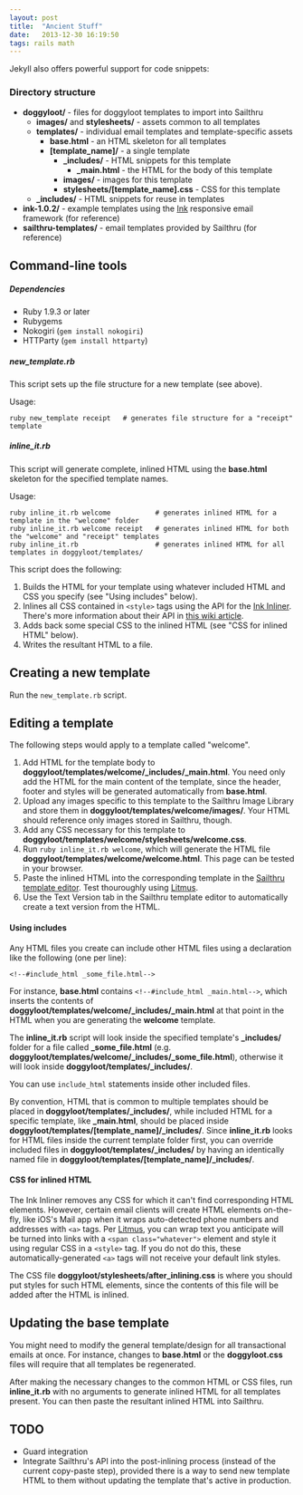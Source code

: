 ```yaml
---
layout: post
title:  "Ancient Stuff"
date:   2013-12-30 16:19:50
tags: rails math
---
```


Jekyll also offers powerful support for code snippets:

### Directory structure

* **doggyloot/** - files for doggyloot templates to import into Sailthru
  * **images/** and **stylesheets/** - assets common to all templates
  * **templates/** - individual email templates and template-specific assets
    * **base.html** - an HTML skeleton for all templates
    * **[template_name]/** - a single template
      * **_includes/** - HTML snippets for this template
        * **_main.html** - the HTML for the body of this template
      * **images/** - images for this template
      * **stylesheets/[template_name].css** - CSS for this template
  * **_includes/** - HTML snippets for reuse in templates
* **ink-1.0.2/** - example templates using the [Ink](http://zurb.com/ink) responsive email framework (for reference)
* **sailthru-templates/** - email templates provided by Sailthru (for reference)

<!-- more -->

## Command-line tools

##### Dependencies

* Ruby 1.9.3 or later
* Rubygems
* Nokogiri (`gem install nokogiri`)
* HTTParty (`gem install httparty`)

##### new\_template.rb

This script sets up the file structure for a new template (see above).

Usage:

    ruby new_template receipt   # generates file structure for a "receipt" template

##### inline\_it.rb

This script will generate complete, inlined HTML using the **base.html** skeleton for the specified template names.

Usage:

    ruby inline_it.rb welcome           # generates inlined HTML for a template in the "welcome" folder
    ruby inline_it.rb welcome receipt   # generates inlined HTML for both the "welcome" and "receipt" templates
    ruby inline_it.rb                   # generates inlined HTML for all templates in doggyloot/templates/

This script does the following:

1. Builds the HTML for your template using whatever included HTML and CSS you specify (see "Using includes" below).
2. Inlines all CSS contained in `<style>` tags using the API for the [Ink Inliner](http://zurb.com/ink/inliner.php). There's more information about their API in [this wiki article](https://github.com/doggyloot/email-templates/wiki/Ink-Inliner-API-information).
3. Adds back some special CSS to the inlined HTML (see "CSS for inlined HTML" below).
4. Writes the resultant HTML to a file.

## Creating a new template

Run the `new_template.rb` script.

## Editing a template

The following steps would apply to a template called "welcome".

1. Add HTML for the template body to **doggyloot/templates/welcome/\_includes/\_main.html**. You need only add the HTML for the main content of the template, since the header, footer and styles will be generated automatically from **base.html**.
2. Upload any images specific to this template to the Sailthru Image Library and store them in **doggyloot/templates/welcome/images/**. Your HTML should reference only images stored in Sailthru, though.
3. Add any CSS necessary for this template to **doggyloot/templates/welcome/stylesheets/welcome.css**.
4. Run `ruby inline_it.rb welcome`, which will generate the HTML file **doggyloot/templates/welcome/welcome\.html**. This page can be tested in your browser.
5. Paste the inlined HTML into the corresponding template in the [Sailthru template editor](https://my.sailthru.com/templates). Test thouroughly using [Litmus](http://litmus.com).
6. Use the Text Version tab in the Sailthru template editor to automatically create a text version from the HTML.

#### Using includes

Any HTML files you create can include other HTML files using a declaration like the following (one per line):

    <!--#include_html _some_file.html-->
    
For instance, **base.html** contains `<!--#include_html _main.html-->`, which inserts the contents of **doggyloot/templates/welcome/\_includes/\_main.html** at that point in the HTML when you are generating the **welcome** template.

The **inline\_it.rb** script will look inside the specified template's **\_includes/** folder for a file called **\_some\_file.html** (e.g. **doggyloot/templates/welcome/\_includes/\_some\_file.html**), otherwise it will look inside **doggyloot/templates/\_includes/**.

You can use `include_html` statements inside other included files.

By convention, HTML that is common to multiple templates should be placed in **doggyloot/templates/\_includes/**, while included HTML for a specific template, like **\_main.html**, should be placed inside **doggyloot/templates/[template\_name]/\_includes/**. Since **inline\_it.rb** looks for HTML files inside the current template folder first, you can override included files in **doggyloot/templates/\_includes/** by having an identically named file in **doggyloot/templates/[template\_name]/\_includes/**.

#### CSS for inlined HTML

The Ink Inliner removes any CSS for which it can't find corresponding HTML elements. However, certain email clients will create HTML elements on-the-fly, like iOS's Mail app when it wraps auto-detected phone numbers and addresses with `<a>` tags. Per [Litmus](https://litmus.com/blog/update-banning-blue-links-on-ios-devices), you can wrap text you anticipate will be turned into links with a `<span class="whatever">` element and style it using regular CSS in a `<style>` tag. If you do not do this, these automatically-generated `<a>` tags will not receive your default link styles.

The CSS file **doggyloot/stylesheets/after_inlining.css** is where you should put styles for such HTML elements, since the contents of this file will be added after the HTML is inlined.

## Updating the base template

You might need to modify the general template/design for all transactional emails at once. For instance, changes to **base.html** or the **doggyloot.css** files will require that all templates be regenerated.

After making the necessary changes to the common HTML or CSS files, run **inline\_it.rb** with no arguments to generate inlined HTML for all templates present. You can then paste the resultant inlined HTML into Sailthru.

## TODO

* Guard integration
* Integrate Sailthru's API into the post-inlining process (instead of the current copy-paste step), provided there is a way to send new template HTML to them without updating the template that's active in production.
